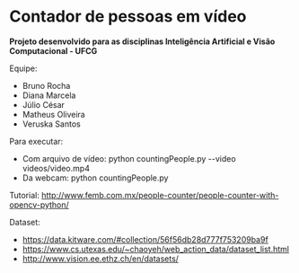 # Contador de pessoas em vídeo

**Projeto desenvolvido para as disciplinas Inteligência Artificial e Visão Computacional - UFCG**

Equipe: 
* Bruno Rocha
* Diana Marcela
* Júlio César
* Matheus Oliveira
* Veruska Santos

Para executar: 
- Com arquivo de vídeo: python countingPeople.py --video videos/video.mp4
- Da webcam: python countingPeople.py

Tutorial: http://www.femb.com.mx/people-counter/people-counter-with-opencv-python/

Dataset: 
* https://data.kitware.com/#collection/56f56db28d777f753209ba9f
* https://www.cs.utexas.edu/~chaoyeh/web_action_data/dataset_list.html
* http://www.vision.ee.ethz.ch/en/datasets/
